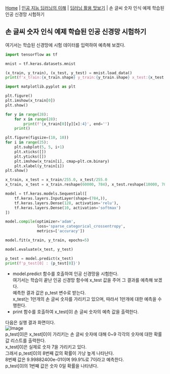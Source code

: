 [Home](./../../../README.md) | [인공 지능 딥러닝의 이해](./../../README.md) | [딥러닝 활용 맛보기](./../README.md) | 손 글씨 숫자 인식 예제 학습된 인공 신경망 시험하기

## 손 글씨 숫자 인식 예제 학습된 인공 신경망 시험하기
여기서는 학습된 신경망에 시험 데이터를 입력하여 예측해 보겠다.
```python
import tensorflow as tf

mnist = tf.keras.datasets.mnist

(x_train, y_train), (x_test, y_test) = mnist.load_data()
print(f'x_train:{x_train.shape} y_train:{y_train.shape} x_test:{x_test.shape} y_test:{y_test.shape}')

import matplotlib.pyplot as plt

plt.figure()
plt.imshow(x_train[0])
plt.show()

for y in range(28):
    for x in range(28):
        print(f'{x_train[0][y][x]:4}', end='')
    print()

plt.figure(figsize=(10, 10))
for i in range(25):
    plt.subplot(5, 5, i+1)
    plt.xticks([])
    plt.yticks([])
    plt.imshow(x_train[i], cmap=plt.cm.binary)
    plt.xlabel(y_train[i])
plt.show()

x_train, x_test = x_train/255.0, x_test/255.0
x_train, x_test = x_train.reshape(60000, 784), x_test.reshape(10000, 784)

model = tf.keras.models.Sequential([
    tf.keras.layers.InputLayer(shape=(784,)),
    tf.keras.layers.Dense(128, activation='relu'),
    tf.keras.layers.Dense(10, activation='softmax')
])

model.compile(optimizer='adam',
              loss='sparse_categorical_crossentropy',
              metrics=['accuracy'])

model.fit(x_train, y_train, epochs=5)

model.evaluate(x_test, y_test)

p_test = model.predict(x_test)
print(f'p_test[0] : {p_test[0]}')
```
- model.predict 함수를 호출하여 인공 신경망을 시험한다.  
여기서는 학습이 끝난 인공 신경망 함수에 x_test 값을 주어 그 결과를 예측해 보겠다.  
예측한 결과 값은 p_test 변수로 받는다.  
x_test는 1만개의 손 글씨 숫자를 가리키고 있으며, 따라서 1만개에 대한 예측을 수행한다.
- print 함수를 호출하여 x_test[0] 손 글씨 숫자의 예측 값을 출력한다.

다음은 실행 결과 화면이다.  
![Image](https://github.com/user-attachments/assets/1f2e7694-e3e0-4a14-889a-72c849cc1d92)  
p_test[0]은 x_test[0]이 가리키는 손 글씨 숫자에 대해 0~9 각각의 숫자에 대한 확률값 리스트를 출력한다.  
x_test[0]은 실제로 숫자 7을 가리키고 있다.  
그래서 p_test[0]의 8번째 값의 확률이 가낭 높게 나타난다.  
8번째 값은 9.99882400e-01이며 99.9%로 7이라고 예측한다.  
p_test[0]의 1번째 값은 숫자 0일 확률을 나타낸다.
